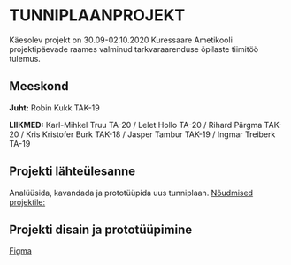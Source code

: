 # TUNNIPLAANPROJEKT
Käesolev projekt on 30.09-02.10.2020 Kuressaare Ametikooli projektipäevade raames valminud  tarkvaraarenduse õpilaste tiimitöö tulemus.

## Meeskond
**Juht:**
Robin Kukk TAK-19

**LIIKMED:**
Karl-Mihkel Truu TA-20 / Lelet Hollo TA-20 / Rihard Pärgma TAK-20 / Kris Kristofer Burk TAK-18 / Jasper Tambur TAK-19 / Ingmar Treiberk TA-19

## Projekti lähteülesanne
Analüüsida, kavandada ja prototüüpida uus tunniplaan.
[Nõudmised projektile:](https://slides.com/rrrrando/projekt-826da1#/1/2/8)


## Projekti disain ja prototüüpimine
[Figma](https://www.figma.com/files/project/15804291/Tunniplaaniprojekt---Tiim-3)

## 
